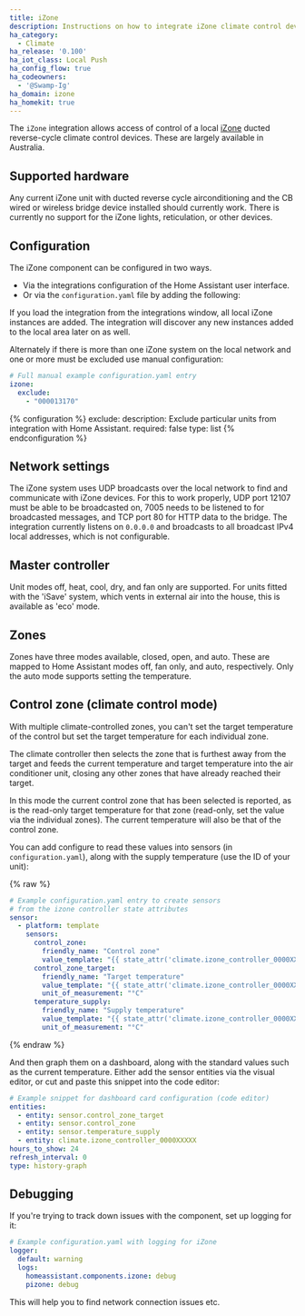 ```yaml
---
title: iZone
description: Instructions on how to integrate iZone climate control devices with Home Assistant.
ha_category:
  - Climate
ha_release: '0.100'
ha_iot_class: Local Push
ha_config_flow: true
ha_codeowners:
  - '@Swamp-Ig'
ha_domain: izone
ha_homekit: true
---
```


The `iZone` integration allows access of control of a local [iZone](https://izone.com.au/) ducted reverse-cycle climate control devices. These are largely available in Australia.

## Supported hardware

Any current iZone unit with ducted reverse cycle airconditioning and the CB wired or wireless bridge device installed should currently work. There is currently no support for the iZone lights, reticulation, or other devices.

## Configuration

The iZone component can be configured in two ways. 

- Via the integrations configuration of the Home Assistant user interface.
- Or via the `configuration.yaml` file by adding the following:

If you load the integration from the integrations window, all local iZone instances are added. The integration will discover any new instances added to the local area later on as well.

Alternately if there is more than one iZone system on the local network and one or more must be excluded use manual configuration:

```yaml
# Full manual example configuration.yaml entry
izone:
  exclude:
    - "000013170"
```

{% configuration %}
exclude:
  description: Exclude particular units from integration with Home Assistant.
  required: false
  type: list
{% endconfiguration %}

## Network settings

The iZone system uses UDP broadcasts over the local network to find and communicate with iZone devices. For this to work properly, UDP port  12107 must be able to be broadcasted on, 7005 needs to be listened to for broadcasted messages, and TCP port 80 for HTTP data to the bridge. The integration currently listens on `0.0.0.0` and broadcasts to all broadcast IPv4 local addresses, which is not configurable.

## Master controller

Unit modes off, heat, cool, dry, and fan only are supported. For units fitted with the 'iSave' system, which vents in external air into the house, this is available as 'eco' mode.

## Zones

Zones have three modes available, closed, open, and auto. These are mapped to Home Assistant modes off, fan only, and auto, respectively. Only the auto mode supports setting the temperature.

## Control zone (climate control mode)

With multiple climate-controlled zones, you can't set the target temperature of the control but set the target temperature
for each individual zone.

The climate controller then selects the zone that is furthest away from the target and feeds the current temperature and
target temperature into the air conditioner unit, closing any other zones that have already reached their target.

In this mode the current control zone that has been selected is reported, as is the read-only target temperature for that 
zone (read-only, set the value via the individual zones). The current temperature will also be that of the control
zone.

You can add configure to read these values into sensors (in `configuration.yaml`), 
along with the supply temperature (use the ID of your unit):

{% raw %}

```yaml
# Example configuration.yaml entry to create sensors
# from the izone controller state attributes
sensor:
  - platform: template
    sensors:
      control_zone:
        friendly_name: "Control zone"
        value_template: "{{ state_attr('climate.izone_controller_0000XXXXX','control_zone_name') }}"
      control_zone_target:
        friendly_name: "Target temperature"
        value_template: "{{ state_attr('climate.izone_controller_0000XXXXX','control_zone_setpoint') }}"
        unit_of_measurement: "°C" 
      temperature_supply:
        friendly_name: "Supply temperature"
        value_template: "{{ state_attr('climate.izone_controller_0000XXXXX','supply_temperature') }}"
        unit_of_measurement: "°C"
```

{% endraw %}

And then graph them on a dashboard, along with the standard values such as the current temperature. Either add the sensor entities via the visual editor, or cut and paste this
snippet into the code editor:

```yaml
# Example snippet for dashboard card configuration (code editor)
entities:
  - entity: sensor.control_zone_target
  - entity: sensor.control_zone
  - entity: sensor.temperature_supply
  - entity: climate.izone_controller_0000XXXXX
hours_to_show: 24
refresh_interval: 0
type: history-graph
```

## Debugging

If you're trying to track down issues with the component, set up logging for it:

```yaml
# Example configuration.yaml with logging for iZone
logger:
  default: warning
  logs:
    homeassistant.components.izone: debug
    pizone: debug
```

This will help you to find network connection issues etc.
